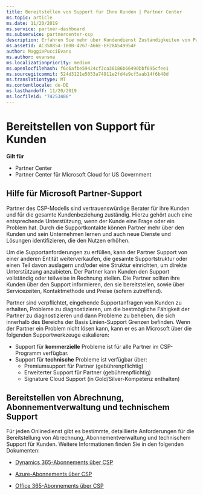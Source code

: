 ```yaml
---
title: Bereitstellen von Support für Ihre Kunden | Partner Center
ms.topic: article
ms.date: 11/20/2019
ms.service: partner-dashboard
ms.subservice: partnercenter-csp
description: Erfahren Sie mehr über Kundendienst Zuständigkeiten von Partnern im CSP-Programm.
ms.assetid: AC358854-1B0B-4267-A66E-EF28A549954F
author: MaggiePucciEvans
ms.author: evansma
ms.localizationpriority: medium
ms.openlocfilehash: f6c6afbe59424cf3ca38186b66490bbf695cfee1
ms.sourcegitcommit: 524d3121e5053a74911e2fd4e9cf5aab14f6b48d
ms.translationtype: MT
ms.contentlocale: de-DE
ms.lasthandoff: 11/20/2019
ms.locfileid: "74253486"
---
```

# <a name="providing-support-to-your-customers"></a>Bereitstellen von Support für Kunden

**Gilt für**

-  Partner Center
-  Partner Center für Microsoft Cloud for US Government


## <a name="microsoft-partner-support-guidance"></a>Hilfe für Microsoft Partner-Support

Partner des CSP-Modells sind vertrauenswürdige Berater für ihre Kunden und für die gesamte Kundenbeziehung zuständig. Hierzu gehört auch eine entsprechende Unterstützung, wenn der Kunde eine Frage oder ein Problem hat. Durch die Supportkontakte können Partner mehr über den Kunden und sein Unternehmen lernen und auch neue Dienste und Lösungen identifizieren, die den Nutzen erhöhen.

Um die Supportanforderungen zu erfüllen, kann der Partner Support von einer anderen Entität weiterverkaufen, die gesamte Supportstruktur oder einen Teil davon auslagern und/oder eine Struktur einrichten, um direkte Unterstützung anzubieten.  Der Partner kann Kunden den Support vollständig oder teilweise in Rechnung stellen. Die Partner sollten ihre Kunden über den Support informieren, den sie bereitstellen, sowie über Servicezeiten, Kontaktmethode und Preise (sofern zutreffend). 

Partner sind verpflichtet, eingehende Supportanfragen von Kunden zu erhalten, Probleme zu diagnostizieren, um die bestmögliche Fähigkeit der Partner zu diagnostizieren und dann Probleme zu beheben, die sich innerhalb des Bereichs der Basis Linien-Support Grenzen befinden. Wenn der Partner ein Problem nicht lösen kann, kann er es an Microsoft über die folgenden Supportwerkzeuge eskalieren:

- Support für **kommerzielle** Probleme ist für alle Partner im CSP-Programm verfügbar.
-   Support für **technische** Probleme ist verfügbar über:
    -   Premiumsupport für Partner (gebührenpflichtig)
    -   Erweiterter Support für Partner (gebührenpflichtig)
    -   Signature Cloud Support (in Gold/Silver-Kompetenz enthalten)

## <a name="providing-billing-subscription-management-and-technical-support"></a>Bereitstellen von Abrechnung, Abonnementverwaltung und technischem Support 

Für jeden Onlinedienst gibt es bestimmte, detaillierte Anforderungen für die Bereitstellung von Abrechnung, Abonnementverwaltung und technischem Support für Kunden. Weitere Informationen finden Sie in den folgenden Dokumenten:

-   [Dynamics 365-Abonnements über CSP](https://www.microsoftpartnercommunity.com/t5/CSP/Microsoft-Partner-Support-Guidance/m-p/5262#M30)

-   [Azure-Abonnements über CSP](https://www.microsoftpartnercommunity.com/t5/CSP/Microsoft-Partner-Support-Guidance/m-p/5263#M31)

-   [Office 365-Abonnements über CSP](https://www.microsoftpartnercommunity.com/t5/CSP/Microsoft-Partner-Support-Guidance/m-p/5264#M32)



 

 



